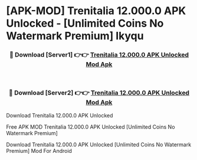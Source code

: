 # [APK-MOD] Trenitalia 12.000.0 APK Unlocked - [Unlimited Coins No Watermark Premium] lkyqu



<div align="center">
<h3>🔴 Download [Server1] 👉👉 <a href="https://momento.my/?title=Trenitalia_12.000.0_APK_Unlocked">Trenitalia 12.000.0 APK Unlocked Mod Apk</a></h3><br>

<h3>🔴 Download [Server2] 👉👉 <a href="https://momento.my/?title=Trenitalia_12.000.0_APK_Unlocked">Trenitalia 12.000.0 APK Unlocked Mod Apk</a></h3>
</div>



Download Trenitalia 12.000.0 APK Unlocked 

Free APK MOD Trenitalia 12.000.0 APK Unlocked [Unlimited Coins No Watermark Premium]

Download Trenitalia 12.000.0 APK Unlocked [Unlimited Coins No Watermark Premium] Mod For Android
